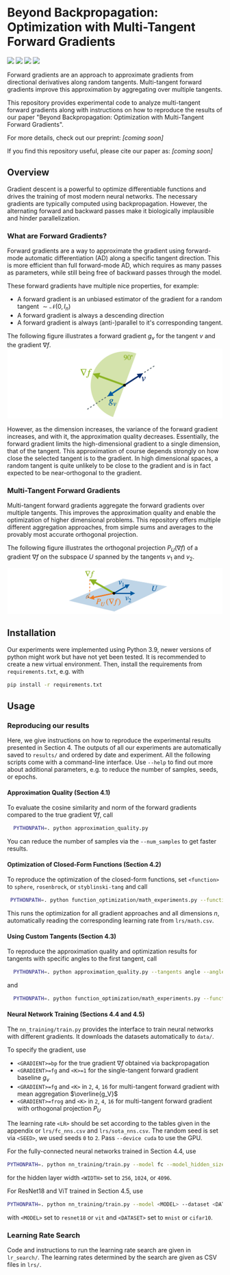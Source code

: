 # Beyond Backpropagation: Optimization with Multi-Tangent Forward Gradients

[![](https://img.shields.io/badge/License-MIT-8CB423)](./LICENSE)
[![](https://img.shields.io/badge/Python-3.9+-8CB423)](https://www.python.org/downloads/)
[![](https://img.shields.io/badge/Contact-katharina.fluegel%40kit.edu-8CB423)](mailto:katharina.fluegel@kit.edu)
[![](https://img.shields.io/badge/Preprint-arXiv:COMING.SOON-8CB423)](https://arxiv.org/)

Forward gradients are an approach to approximate gradients from directional derivatives along random tangents.
Multi-tangent forward gradients improve this approximation by aggregating over multiple tangents.

This repository provides experimental code to analyze multi-tangent forward gradients along with instructions on how to reproduce the results of our paper "Beyond Backpropagation: Optimization with Multi-Tangent Forward Gradients".

For more details, check out our preprint: *[coming soon]*

If you find this repository useful, please cite our paper as: *[coming soon]*

## Overview
Gradient descent is a powerful to optimize differentiable functions and drives the training of most modern neural networks.
The necessary gradients are typically computed using backpropagation.
However, the alternating forward and backward passes make it biologically implausible and hinder parallelization.

### What are Forward Gradients?

Forward gradients are a way to approximate the gradient using forward-mode automatic differentiation (AD) along a specific tangent direction.
This is more efficient than full forward-mode AD, which requires as many passes as parameters, while still being free of backward passes through the model.

These forward gradients have multiple nice properties, for example:
- A forward gradient is an unbiased estimator of the gradient for a random tangent $\sim\mathcal{N}(0, I_n)$
- A forward gradient is always a descending direction
- A forward gradient is always (anti-)parallel to it's corresponding tangent. 

The following figure illustrates a forward gradient $g_v$ for the tangent $v$ and the gradient $\nabla f$.
![A single tangent forward gradient](./docs/forward_gradient.png)

However, as the dimension increases, the variance of the forward gradient increases, and with it, the approximation quality decreases.
Essentially, the forward gradient limits the high-dimensional gradient to a single dimension, that of the tangent.
This approximation of course depends strongly on how close the selected tangent is to the gradient.
In high dimensional spaces, a random tangent is quite unlikely to be close to the gradient and is in fact expected to be near-orthogonal to the gradient.

### Multi-Tangent Forward Gradients
Multi-tangent forward gradients aggregate the forward gradients over multiple tangents.
This improves the approximation quality and enable the optimization of higher dimensional problems.
This repository offers multiple different aggregation approaches, from simple sums and averages to the provably most accurate orthogonal projection.

The following figure illustrates the orthogonal projection $P_U(\nabla f)$ of a gradient $\nabla f$ on the subspace $U$ spanned by the tangents $v_1$ and $v_2$.

![The forward gradient as orthogonal projection](./docs/forward_gradient_projection.png)



## Installation
Our experiments were implemented using Python 3.9, newer versions of python might work but have not yet been tested.
It is recommended to create a new virtual environment.
Then, install the requirements from `requirements.txt`, e.g. with
```bash
pip install -r requirements.txt
```

## Usage

### Reproducing our results
Here, we give instructions on how to reproduce the experimental results presented in Section 4.
The outputs of all our experiments are automatically saved to `results/` and ordered by date and experiment.
All the following scripts come with a command-line interface. 
Use `--help` to find out more about additional parameters, e.g. to reduce the number of samples, seeds, or epochs.

#### Approximation Quality (Section 4.1)
To evaluate the cosine similarity and norm of the forward gradients compared to the true gradient $\nabla f$, call
```bash
  PYTHONPATH=. python approximation_quality.py
```
You can reduce the number of samples via the `--num_samples` to get faster results.


#### Optimization of Closed-Form Functions (Section 4.2)
To reproduce the optimization of the closed-form functions, set `<function>` to `sphere`, `rosenbrock`, or `styblinski-tang` and call
```bash
 PYTHONPATH=. python function_optimization/math_experiments.py --function <function> math_experiments
```
This runs the optimization for all gradient approaches and all dimensions $n$, automatically reading the corresponding learning rate from `lrs/math.csv`.

#### Using Custom Tangents (Section 4.3)
To reproduce the approximation quality and optimization results for tangents with specific angles to the first tangent, call
```bash
  PYTHONPATH=. python approximation_quality.py --tangents angle --angles 15 30 45 60 75 90
```
and
```bash
  PYTHONPATH=. python function_optimization/math_experiments.py --function styblinski-tang custom_tangents
```

#### Neural Network Training (Sections 4.4 and 4.5)

The `nn_training/train.py` provides the interface to train neural networks with different gradients.
It downloads the datasets automatically to `data/`.

To specify the gradient, use
- `<GRADIENT>=bp` for the true gradient $\nabla f$ obtained via backpropagation 
- `<GRADIENT>=fg` and `<K>=1` for the single-tangent forward gradient baseline $g_v$
- `<GRADIENT>=fg` and `<K>` in `2`, `4`, `16` for multi-tangent forward gradient with mean aggregation $\overline{g_V}$
- `<GRADIENT>=frog` and `<K>` in `2`, `4`, `16` for multi-tangent forward gradient with orthogonal projection $P_U$

The learning rate `<LR>` should be set according to the tables given in the appendix or `lrs/fc_nns.csv` and `lrs/sota_nns.csv`. 
The random seed is set via `<SEED>`, we used seeds `0` to `2`.
Pass `--device cuda` to use the GPU.

For the fully-connected neural networks trained in Section 4.4, use
```bash
PYTHONPATH=. python nn_training/train.py --model fc --model_hidden_size <WIDTH> --experiment_id fc_nn --output_name fc_w<WIDTH> --gradient_computation <GRADIENT> --num_directions <K> --initial_lr <LR> --seed <SEED>
```
for the hidden layer width `<WIDTH>` set to `256`, `1024`, or `4096`. 

For ResNet18 and ViT trained in Section 4.5, use
```bash
PYTHONPATH=. python nn_training/train.py --model <MODEL> --dataset <DATASET> --experiment_id sota_nn --output_name <MODEL>_<DATASET> --gradient_computation <GRADIENT> --num_directions <K> --initial_lr <LR> --seed <SEED>
```
with `<MODEL>` set to `resnet18` or `vit` and `<DATASET>` set to `mnist` or `cifar10`.


### Learning Rate Search
Code and instructions to run the learning rate search are given in `lr_search/`.
The learning rates determined by the search are given as CSV files in `lrs/`.